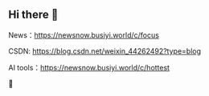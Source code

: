 ## Hi there 👋

News：https://newsnow.busiyi.world/c/focus

CSDN: https://blog.csdn.net/weixin_44262492?type=blog

AI tools：https://newsnow.busiyi.world/c/hottest


 🚀
